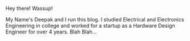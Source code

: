 Hey there! Wassup! 

My Name's Deepak and I run this blog. I studied Electrical and Electronics Engineering in college and worked for a startup as a Hardware Design Engineer for over 4 years. Blah Blah... 